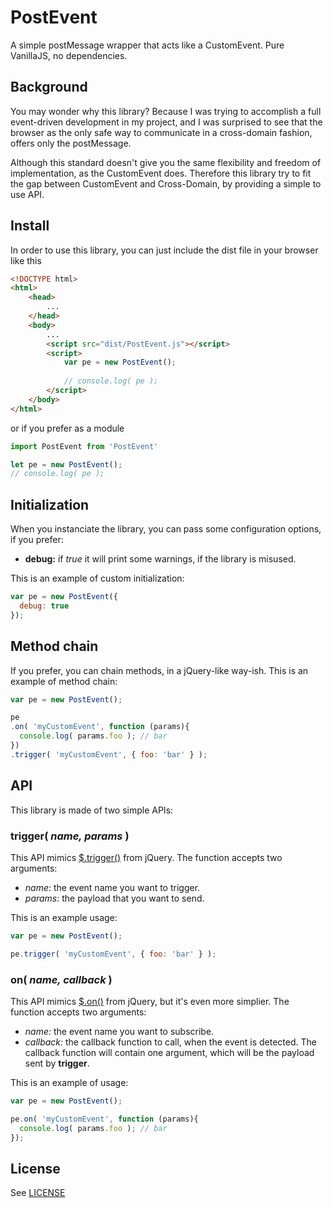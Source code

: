 # PostEvent
A simple postMessage wrapper that acts like a CustomEvent. Pure VanillaJS, no dependencies.



## Background

You may wonder why this library? Because I was trying to accomplish a full event-driven development in my project, and I was surprised to see that the browser as the only safe way to communicate in a cross-domain fashion, offers only the postMessage.

Although this standard doesn't give you the same flexibility and freedom of implementation, as the CustomEvent does. Therefore this library try to fit the gap between CustomEvent and Cross-Domain, by providing a simple to use API.



##	Install

In order to use this library, you can just include the dist file in your browser like this

```html
<!DOCTYPE html>
<html>
	<head>
		...
	</head>
	<body>
		...
		<script src="dist/PostEvent.js"></script>
		<script>
			var pe = new PostEvent();
			
			// console.log( pe );
		</script>
	</body>
</html>
```

or if you prefer as a module

```javascript
import PostEvent from 'PostEvent'

let pe = new PostEvent();
// console.log( pe );
```



## Initialization

When you instanciate the library, you can pass some configuration options, if you prefer:

- **debug:** if _true_ it will print some warnings, if the library is misused.

This is an example of custom initialization:

```javascript
var pe = new PostEvent({
  debug: true
});
```



## Method chain

If you prefer, you can chain methods, in a jQuery-like way-ish. This is an example of method chain:

```javascript
var pe = new PostEvent();

pe
.on( 'myCustomEvent', function (params){
  console.log( params.foo ); // bar
})
.trigger( 'myCustomEvent', { foo: 'bar' } );
```



## API

This library is made of two simple APIs:

### trigger( _name, params_ )

This API mimics [$.trigger()](http://api.jquery.com/trigger/) from jQuery. The function accepts two arguments:

- _name_: the event name you want to trigger.
- _params_: the payload that you want to send.

This is an example usage:

```javascript
var pe = new PostEvent();

pe.trigger( 'myCustomEvent', { foo: 'bar' } );
```

### on( _name, callback_ )

This API mimics [$.on()](http://api.jquery.com/on/) from jQuery, but it's even more simplier. The function accepts two arguments:

- _name:_ the event name you want to subscribe.
- _callback:_ the callback function to call, when the event is detected. The callback function will contain one argument, which will be the payload sent by **trigger**.

This is an example of usage:

```javascript
var pe = new PostEvent();

pe.on( 'myCustomEvent', function (params){
  console.log( params.foo ); // bar
});
```

## License

See [LICENSE](LICENSE)